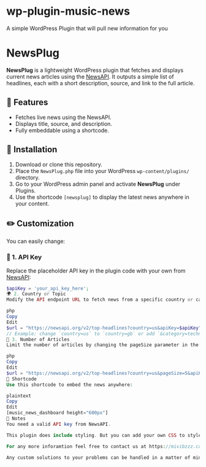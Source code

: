 # wp-plugin-music-news
A simple WordPress Plugin that will pull new information for you
# NewsPlug

**NewsPlug** is a lightweight WordPress plugin that fetches and displays current news articles using the [NewsAPI](https://newsapi.org/). It outputs a simple list of headlines, each with a short description, source, and link to the full article.

## 🧰 Features

- Fetches live news using the NewsAPI.
- Displays title, source, and description.
- Fully embeddable using a shortcode.

## 🚀 Installation

1. Download or clone this repository.
2. Place the `NewsPlug.php` file into your WordPress `wp-content/plugins/` directory.
3. Go to your WordPress admin panel and activate **NewsPlug** under Plugins.
4. Use the shortcode `[newsplug]` to display the latest news anywhere in your content.

## ✏️ Customization

You can easily change:

### 🔑 1. API Key
Replace the placeholder API key in the plugin code with your own from [NewsAPI](https://newsapi.org/):

```php
$apiKey = 'your_api_key_here';
🌍 2. Country or Topic
Modify the API endpoint URL to fetch news from a specific country or category:

php
Copy
Edit
$url = "https://newsapi.org/v2/top-headlines?country=us&apiKey=$apiKey";
// Example: change `country=us` to `country=gb` or add `&category=technology`
🔢 3. Number of Articles
Limit the number of articles by changing the pageSize parameter in the URL:

php
Copy
Edit
$url = "https://newsapi.org/v2/top-headlines?country=us&pageSize=5&apiKey=$apiKey";
📌 Shortcode
Use this shortcode to embed the news anywhere:

plaintext
Copy
Edit
[music_news_dashboard height="600px"]
📎 Notes
You need a valid API key from NewsAPI.

This plugin does include styling. But you can add your own CSS to style the news output as needed.

For any more inforamtion feel free to contact us at https://mivibzzz.com/

Any custom solutions to your problems can be handled in a matter of minutes
